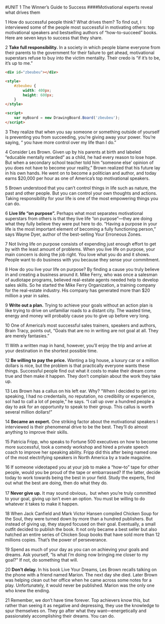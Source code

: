 #UNIT 1  The Winner’s Guide to Success
####Motivational experts reveal what drives them

1	How do successful people think? What drives them? To find out, I interviewed some of the people most successful in motivating others: top motivational speakers and bestselling authors of “how-to-succeed” books. Here are seven keys to success that they share. 


2	**Take full responsibility.** In a society in which people blame everyone from their parents to the government for their failure to get ahead, motivational superstars refuse to buy into the victim mentality. Their credo is “if it’s to be, it’s up to me.”


```html
<div id="zbeubeu"></div>

<style>
	#zbeubeu {
		width: 400px;
		height: 600px;
	}
</style>

<script>
	var myBoard = new DrawingBoard.Board('zbeubeu');
</script>
```



3	They realize that when you say someone or something outside of yourself is preventing you from succeeding, you’re giving away your power. You’re saying, “ you have more control over my life than I do.”


4	Consider Les Brown. Given up by his parents at birth and labeled “educable mentally retarded” as a child, he had every reason to lose hope. But when a secondary school teacher told him “someone else’ opinion of you does not have to become your reality,” Brown realized that his future lay in his own hands. He went on to become a politician and author, and today earns $20,000 per hour as one of America’s top motivational speakers.

 
5	Brown understood that you can’t control things in life such as nature, the past and other people. But you can control your own thoughts and actions. Taking responsibility for your life is one of the most empowering things you can do.


6	**Live life “on purpose”.** Perhaps what most separates motivational superstars from others is that they live life “on purpose”—they are doing what they fully believe they were put here to do. “Having a purpose in your life is the most important element of becoming a fully functioning person,” says Wayne Dyer, author of the best-selling Your Erroneous Zones.

      
7	Not living life on purpose consists of expending just enough effort to get by with the least amount of problems. When you live life on purpose, your main concern is doing the job right. You love what you do and it shows. People want to do business with you because they sense your commitment.


8	How do you live your life on purpose? By finding a cause you truly believe in and creating a business around it. Mike Ferry, who was once a salesman of audiotape programs, believed real-estate agents needed help to develop sales skills. So he started the Mike Ferry Organization, a training company for the real-estate industry. His company has generated more than $20 million a year in sales.


9	**Write out a plan.** Trying to achieve your goals without an action plan is like trying to drive on unfamiliar roads to a distant city. The wasted time, energy and money will probably cause you to give up before very long.


10	One of America’s most successful sales trainers, speakers and authors, Brain Tracy, points out, “Goals that are no in writing are not goal at all. They are merely fantasies.”

    
11	With a written map in hand, however, you’ll enjoy the trip and arrive at your destination in the shortest possible time.

     
12	**Be willing to pay the price.** Wanting a big house, a luxury car or a million dollars is nice, but the problem is that practically everyone wants these things. Successful people find out what it costs to make their dream come true and then make it happen. They don’t complain about the work they take up.

     
13	Les Brown has a callus on his left ear. Why?  “When I decided to get into speaking, I had no credentails, no reputation, no credibility or experience, soI had to call a lot of people,” he says. “I call up over a hundred people a day to ask for an opportunity to speak to their group. This callus is worth several million dollars!”

     
14	**Became an expert.** One striking factor about the motivational speakers I interviewed is their phenomenal drive to be the best. They’ll do almost anything to improve their skills.

     
15	Patricia Fripp, who speaks to Fortune 500 executives on how to become more successful, took a comedy workshop and hired a private speech coach to improve her speaking ability. Fripp did this after being named one of the most electrifying speakers in North America by a trade magazine.

   
16	If someone videotaped you at your job to make a “how-to” tape for other people, would you be proud of the tape or embarrassed? If the latter, decide today to work towards being the best in your field. Study the experts, find out what the best are doing, then do what they do.

     

17	**Never give up.** It may sound obvious，but when you’re truly committed to your goal, giving up isn’t even an option. You must be willing to do whatever it takes to make it happen.

      
18	When Jack Canfield and Mark Victor Hansen compiled Chicken Soup for the Soul, they were turned down by more than a hundred publishers. But instead of giving up, they stayed focused on their goal. Eventually, a small outfit decided to publish the book. It not only became a best seller but also hatched an entire series of Chicken Soup books that have sold more than 12 millions copies. That’s the power of perseverance.

     

19	Spend as much of your day as you can on achieving your goals and dreams. Ask yourself, “Is what I’m doing now bringing me closer to my goal?” If not, do something that will.

      
20	**Don’t delay.** In his book Live Your Dreams, Les Brown recalls talking on the phone with a friend named Marion. The next day she died. Later Brown was helping clean out her office when he came across some notes for a play. Unfortunately, it would never be published. Marion was the only one who knew the ending.

      
21	Remember, we don’t have time forever. Top achievers know this, but rather than seeing it as negative and depressing, they use the knowledge to spur themselves on. They go after what they want—energetically and passionately accomplishing their dreams. You can do.

     
